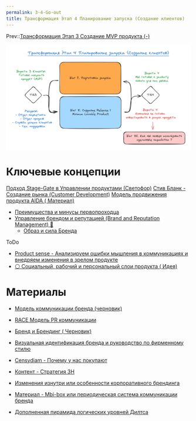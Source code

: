 ```yaml
---
permalink: 3-4-Go-out
title: Трансформация Этап 4 Планирование запуска (Создание клиентов)
---
```


Prev::[Трансформация Этап 3 Создание MVP продукта (-)](%D0%A2%D1%80%D0%B0%D0%BD%D1%81%D1%84%D0%BE%D1%80%D0%BC%D0%B0%D1%86%D0%B8%D1%8F%20%D0%AD%D1%82%D0%B0%D0%BF%203%20%D0%A1%D0%BE%D0%B7%D0%B4%D0%B0%D0%BD%D0%B8%D0%B5%20MVP%20%D0%BF%D1%80%D0%BE%D0%B4%D1%83%D0%BA%D1%82%D0%B0%20%28-%29.md)

![Схема 3-4 Подготовка запуска (Создание клиентов) 23-12-12.excalidraw.light.png](../Img_PSF/2023/%D0%A1%D1%85%D0%B5%D0%BC%D0%B0%203-4%20%D0%9F%D0%BE%D0%B4%D0%B3%D0%BE%D1%82%D0%BE%D0%B2%D0%BA%D0%B0%20%D0%B7%D0%B0%D0%BF%D1%83%D1%81%D0%BA%D0%B0%20%28%D0%A1%D0%BE%D0%B7%D0%B4%D0%B0%D0%BD%D0%B8%D0%B5%20%D0%BA%D0%BB%D0%B8%D0%B5%D0%BD%D1%82%D0%BE%D0%B2%29%2023-12-12.excalidraw.light.png)

# Ключевые концепции

[Подход Stage-Gate в Управлении продуктами (Светофор)](../1%20%D0%A1%D0%B8%D1%81%D1%82%D0%B5%D0%BC%D0%BD%D0%BE%D0%B5%20%D1%83%D0%BF%D1%80%D0%B0%D0%B2%D0%BB%D0%B5%D0%BD%D0%B8%D0%B5%20%D0%BF%D1%80%D0%BE%D0%B4%D1%83%D0%BA%D1%82%D0%BE%D0%BC/%D0%9F%D0%BE%D0%B4%D1%85%D0%BE%D0%B4%20Stage-Gate%20%D0%B2%20%D0%A3%D0%BF%D1%80%D0%B0%D0%B2%D0%BB%D0%B5%D0%BD%D0%B8%D0%B8%20%D0%BF%D1%80%D0%BE%D0%B4%D1%83%D0%BA%D1%82%D0%B0%D0%BC%D0%B8%20%28%D0%A1%D0%B2%D0%B5%D1%82%D0%BE%D1%84%D0%BE%D1%80%29.md)
[Стив Бланк - Создание рынка (Customer Development)](%D0%A1%D1%82%D0%B8%D0%B2%20%D0%91%D0%BB%D0%B0%D0%BD%D0%BA%20-%20%D0%A1%D0%BE%D0%B7%D0%B4%D0%B0%D0%BD%D0%B8%D0%B5%20%D1%80%D1%8B%D0%BD%D0%BA%D0%B0%20%28Customer%20Development%29.md)
[Модель продвижения продукта AIDA ( Материал)](%D0%9C%D0%BE%D0%B4%D0%B5%D0%BB%D1%8C%20%D0%BF%D1%80%D0%BE%D0%B4%D0%B2%D0%B8%D0%B6%D0%B5%D0%BD%D0%B8%D1%8F%20%D0%BF%D1%80%D0%BE%D0%B4%D1%83%D0%BA%D1%82%D0%B0%20AIDA%20%28%20%D0%9C%D0%B0%D1%82%D0%B5%D1%80%D0%B8%D0%B0%D0%BB%29.md)

* [Преимущества и минусы первопроходца](%D0%9F%D1%80%D0%B5%D0%B8%D0%BC%D1%83%D1%89%D0%B5%D1%81%D1%82%D0%B2%D0%B0%20%D0%B8%20%D0%BC%D0%B8%D0%BD%D1%83%D1%81%D1%8B%20%D0%BF%D0%B5%D1%80%D0%B2%D0%BE%D0%BF%D1%80%D0%BE%D1%85%D0%BE%D0%B4%D1%86%D0%B0.md)
* [Управление брендом и репутацией (Brand and Reputation Management) 📢](%D0%A3%D0%BF%D1%80%D0%B0%D0%B2%D0%BB%D0%B5%D0%BD%D0%B8%D0%B5%20%D0%B1%D1%80%D0%B5%D0%BD%D0%B4%D0%BE%D0%BC%20%D0%B8%20%D1%80%D0%B5%D0%BF%D1%83%D1%82%D0%B0%D1%86%D0%B8%D0%B5%D0%B9%20%28Brand%20and%20Reputation%20Management%29%20%F0%9F%93%A2.md)
  * [Образ и сила Бренда](%D0%9E%D0%B1%D1%80%D0%B0%D0%B7%20%D0%B8%20%D1%81%D0%B8%D0%BB%D0%B0%20%D0%91%D1%80%D0%B5%D0%BD%D0%B4%D0%B0.md)

ToDo

* [Product sense - Анализируем ошибки мышления в коммуникациях и внедряем изменения в зрелом продукте](https://www.youtube.com/@ProductSense)
* [⚪️ Социальный, рабочий и персональный слои продукта ( Идея)](../%D0%A7%D0%B5%D1%80%D0%BD%D0%BE%D0%B2%D0%B8%D0%BA%D0%B8/%E2%9A%AA%EF%B8%8F%20%D0%A1%D0%BE%D1%86%D0%B8%D0%B0%D0%BB%D1%8C%D0%BD%D1%8B%D0%B9,%20%D1%80%D0%B0%D0%B1%D0%BE%D1%87%D0%B8%D0%B9%20%D0%B8%20%D0%BF%D0%B5%D1%80%D1%81%D0%BE%D0%BD%D0%B0%D0%BB%D1%8C%D0%BD%D1%8B%D0%B9%20%D1%81%D0%BB%D0%BE%D0%B8%20%D0%BF%D1%80%D0%BE%D0%B4%D1%83%D0%BA%D1%82%D0%B0%20%28%20%D0%98%D0%B4%D0%B5%D1%8F%29.md)

# Материалы

* [Модель коммуникации бренда (черновик)](%D0%9C%D0%BE%D0%B4%D0%B5%D0%BB%D1%8C%20%D0%BA%D0%BE%D0%BC%D0%BC%D1%83%D0%BD%D0%B8%D0%BA%D0%B0%D1%86%D0%B8%D0%B8%20%D0%B1%D1%80%D0%B5%D0%BD%D0%B4%D0%B0%20%28%D1%87%D0%B5%D1%80%D0%BD%D0%BE%D0%B2%D0%B8%D0%BA%29.md)

* [RACE Модель PR коммуникации](RACE%20%D0%9C%D0%BE%D0%B4%D0%B5%D0%BB%D1%8C%20PR%20%D0%BA%D0%BE%D0%BC%D0%BC%D1%83%D0%BD%D0%B8%D0%BA%D0%B0%D1%86%D0%B8%D0%B8.md)

* [Бренд и Брендинг ( Черновик)](%D0%91%D1%80%D0%B5%D0%BD%D0%B4%20%D0%B8%20%D0%91%D1%80%D0%B5%D0%BD%D0%B4%D0%B8%D0%BD%D0%B3%20%28%20%D0%A7%D0%B5%D1%80%D0%BD%D0%BE%D0%B2%D0%B8%D0%BA%29.md)

* [Визуальная идентификация бренда и руководство по фирменному стилю](%D0%92%D0%B8%D0%B7%D1%83%D0%B0%D0%BB%D1%8C%D0%BD%D0%B0%D1%8F%20%D0%B8%D0%B4%D0%B5%D0%BD%D1%82%D0%B8%D1%84%D0%B8%D0%BA%D0%B0%D1%86%D0%B8%D1%8F%20%D0%B1%D1%80%D0%B5%D0%BD%D0%B4%D0%B0%20%D0%B8%20%D1%80%D1%83%D0%BA%D0%BE%D0%B2%D0%BE%D0%B4%D1%81%D1%82%D0%B2%D0%BE%20%D0%BF%D0%BE%20%D1%84%D0%B8%D1%80%D0%BC%D0%B5%D0%BD%D0%BD%D0%BE%D0%BC%D1%83%20%D1%81%D1%82%D0%B8%D0%BB%D1%8E.md)

* [Censydiam - Почему у нас покупают](Censydiam%20-%20%D0%9F%D0%BE%D1%87%D0%B5%D0%BC%D1%83%20%D1%83%20%D0%BD%D0%B0%D1%81%20%D0%BF%D0%BE%D0%BA%D1%83%D0%BF%D0%B0%D1%8E%D1%82.md)

* [Контент - Стратегия 3H](%D0%9A%D0%BE%D0%BD%D1%82%D0%B5%D0%BD%D1%82%20-%20%D0%A1%D1%82%D1%80%D0%B0%D1%82%D0%B5%D0%B3%D0%B8%D1%8F%203H.md)

* [Изменения изнутри или особенности корпоративного брендинга](%D0%98%D0%B7%D0%BC%D0%B5%D0%BD%D0%B5%D0%BD%D0%B8%D1%8F%20%D0%B8%D0%B7%D0%BD%D1%83%D1%82%D1%80%D0%B8%20%D0%B8%D0%BB%D0%B8%20%D0%BE%D1%81%D0%BE%D0%B1%D0%B5%D0%BD%D0%BD%D0%BE%D1%81%D1%82%D0%B8%20%D0%BA%D0%BE%D1%80%D0%BF%D0%BE%D1%80%D0%B0%D1%82%D0%B8%D0%B2%D0%BD%D0%BE%D0%B3%D0%BE%20%D0%B1%D1%80%D0%B5%D0%BD%D0%B4%D0%B8%D0%BD%D0%B3%D0%B0.md)

* [Материал - Mbi-box или периодическая система коммуникации бренда](%D0%9C%D0%B0%D1%82%D0%B5%D1%80%D0%B8%D0%B0%D0%BB%20-%20Mbi-box%20%D0%B8%D0%BB%D0%B8%20%D0%BF%D0%B5%D1%80%D0%B8%D0%BE%D0%B4%D0%B8%D1%87%D0%B5%D1%81%D0%BA%D0%B0%D1%8F%20%D1%81%D0%B8%D1%81%D1%82%D0%B5%D0%BC%D0%B0%20%D0%BA%D0%BE%D0%BC%D0%BC%D1%83%D0%BD%D0%B8%D0%BA%D0%B0%D1%86%D0%B8%D0%B8%20%D0%B1%D1%80%D0%B5%D0%BD%D0%B4%D0%B0.md)

* [Дополненная пирамида логических уровней Дилтса](%D0%94%D0%BE%D0%BF%D0%BE%D0%BB%D0%BD%D0%B5%D0%BD%D0%BD%D0%B0%D1%8F%20%D0%BF%D0%B8%D1%80%D0%B0%D0%BC%D0%B8%D0%B4%D0%B0%20%D0%BB%D0%BE%D0%B3%D0%B8%D1%87%D0%B5%D1%81%D0%BA%D0%B8%D1%85%20%D1%83%D1%80%D0%BE%D0%B2%D0%BD%D0%B5%D0%B9%20%D0%94%D0%B8%D0%BB%D1%82%D1%81%D0%B0.md)
